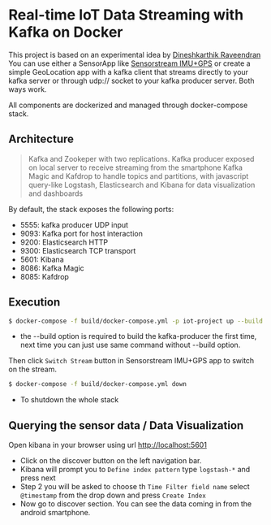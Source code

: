 # Real-time IoT Data Streaming with Kafka on Docker
This project is based on an experimental idea by [Dineshkarthik Raveendran](https://medium.com/@dineshkarthik.r?source=post_page-----e9fbee6ecc91--------------------------------)
You can use either a SensorApp like [Sensorstream IMU+GPS](https://play.google.com/store/apps/details?id=de.lorenz_fenster.sensorstreamgps&hl=en) or create a simple GeoLocation app with a kafka client that streams directly to your kafka server or through udp:// socket to your kafka producer server. Both ways work.

All components are dockerized and managed through docker-compose stack.

## Architecture

> Kafka and Zookeper with two replications.
> Kafka producer exposed on local server to receive streaming from the smartphone
> Kafka Magic and Kafdrop to handle topics and partitions, with javascript query-like
> Logstash, Elasticsearch and Kibana for data visualization and dashboards

By default, the stack exposes the following ports:

- 5555: kafka producer UDP input
- 9093: Kafka port for host interaction
- 9200: Elasticsearch HTTP
- 9300: Elasticsearch TCP transport
- 5601: Kibana
- 8086: Kafka Magic
- 8085: Kafdrop

## Execution

```sh
$ docker-compose -f build/docker-compose.yml -p iot-project up --build -d
```
- the --build option is required to build the kafka-producer the first time, next time you can just use same command without --build option.

Then click `Switch Stream` button in Sensorstream IMU+GPS app to switch on the stream.

```sh
$ docker-compose -f build/docker-compose.yml down
```
- To shutdown the whole stack

## Querying the sensor data / Data Visualization

Open kibana in your browser using url [http://localhost:5601](http://localhost:5601)
- Click on the discover button on the left navigation bar.
- Kibana will prompt you to `Define index pattern` type `logstash-*` and press next
- Step 2 you will be asked to choose th `Time Filter field name` select `@timestamp` from the drop down and press `Create Index`
- Now go to discover section. You can see the data coming in from the android smartphone.
